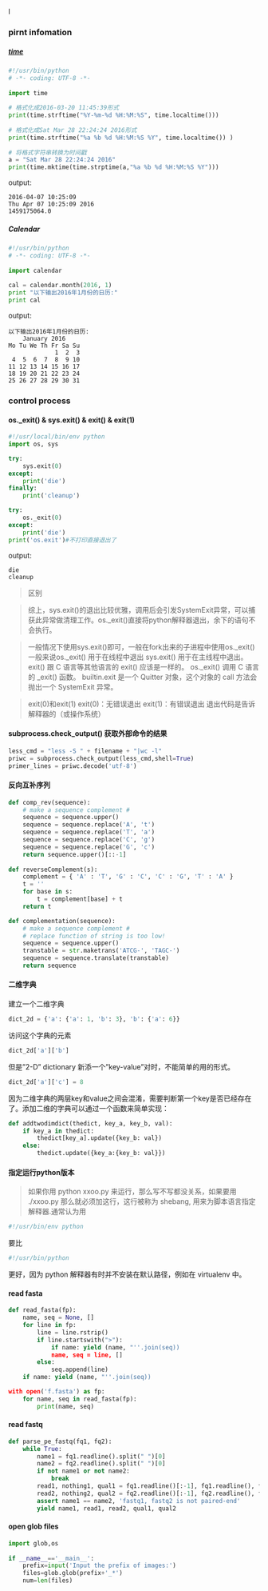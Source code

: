
l
### pirnt infomation
##### [time](http://www.runoob.com/python/python-date-time.html)
```python
#!/usr/bin/python
# -*- coding: UTF-8 -*-
 
import time
 
# 格式化成2016-03-20 11:45:39形式
print(time.strftime("%Y-%m-%d %H:%M:%S", time.localtime()))
 
# 格式化成Sat Mar 28 22:24:24 2016形式
print(time.strftime("%a %b %d %H:%M:%S %Y", time.localtime()) )
  
# 将格式字符串转换为时间戳
a = "Sat Mar 28 22:24:24 2016"
print(time.mktime(time.strptime(a,"%a %b %d %H:%M:%S %Y")))

```
output:
```text
2016-04-07 10:25:09
Thu Apr 07 10:25:09 2016
1459175064.0
```

##### Calendar
```python
#!/usr/bin/python
# -*- coding: UTF-8 -*-
 
import calendar
 
cal = calendar.month(2016, 1)
print "以下输出2016年1月份的日历:"
print cal
```
output:
```text
以下输出2016年1月份的日历:
    January 2016
Mo Tu We Th Fr Sa Su
             1  2  3
 4  5  6  7  8  9 10
11 12 13 14 15 16 17
18 19 20 21 22 23 24
25 26 27 28 29 30 31
```

### control process

#### os._exit() & sys.exit() & exit() & exit(1)

```python
#!/usr/local/bin/env python
import os, sys

try:
    sys.exit(0)
except:
    print('die')
finally:
    print('cleanup')

try:
    os._exit(0)
except:
    print('die')
print('os.exit')#不打印直接退出了
```

output:
```text
die
cleanup
```
>区别

>综上，sys.exit()的退出比较优雅，调用后会引发SystemExit异常，可以捕获此异常做清理工作。os._exit()直接将python解释器退出，余下的语句不会执行。

>一般情况下使用sys.exit()即可，一般在fork出来的子进程中使用os._exit()
一般来说os._exit() 用于在线程中退出 
sys.exit() 用于在主线程中退出。
exit() 跟 C 语言等其他语言的 exit() 应该是一样的。 
os._exit() 调用 C 语言的 _exit() 函数。
builtin.exit 是一个 Quitter 对象，这个对象的 call 方法会抛出一个 SystemExit 异常。

>exit(0)和exit(1)
exit(0)：无错误退出 
exit(1)：有错误退出 
退出代码是告诉解释器的（或操作系统）

#### subprocess.check_output() 获取外部命令的结果
```python
less_cmd = "less -S " + filename + "|wc -l"
priwc = subprocess.check_output(less_cmd,shell=True)
primer_lines = priwc.decode('utf-8')
```

#### 反向互补序列
```python
def comp_rev(sequence):
    # make a sequence complement #
    sequence = sequence.upper()
    sequence = sequence.replace('A', 't')
    sequence = sequence.replace('T', 'a')
    sequence = sequence.replace('C', 'g')
    sequence = sequence.replace('G', 'c')
    return sequence.upper()[::-1]
    
def reverseComplement(s):
    complement = { 'A' : 'T', 'G' : 'C', 'C' : 'G', 'T' : 'A' }
    t = ''
    for base in s:
        t = complement[base] + t
    return t

def complementation(sequence):
    # make a sequence complement #
    # replace function of string is too low!
    sequence = sequence.upper()
    transtable = str.maketrans('ATCG-', 'TAGC-')
    sequence = sequence.translate(transtable)
    return sequence
```

        

#### 二维字典
建立一个二维字典

```python
dict_2d = {'a': {'a': 1, 'b': 3}, 'b': {'a': 6}}

```
访问这个字典的元素
```python
dict_2d['a']['b']
```
但是”2-D” dictionary 新添一个”key-value”对时，不能简单的用的形式。
```python
dict_2d['a']['c'] = 8
```
因为二维字典的两层key和value之间会混淆，需要判断第一个key是否已经存在了。添加二维的字典可以通过一个函数来简单实现：
```python
def addtwodimdict(thedict, key_a, key_b, val): 
    if key_a in thedict:
        thedict[key_a].update({key_b: val})
    else:
        thedict.update({key_a:{key_b: val}})
```

#### 指定运行python版本
>如果你用 python xxoo.py 来运行，那么写不写都没关系，如果要用 ./xxoo.py 那么就必须加这行，这行被称为 shebang, 用来为脚本语言指定解释器.通常认为用 

```python
#!/usr/bin/env python 
```
要比 
```python
#!/usr/bin/python 
```
更好，因为 python 解释器有时并不安装在默认路径，例如在 virtualenv 中。


#### read fasta
```python
def read_fasta(fp):
    name, seq = None, []
    for line in fp:
        line = line.rstrip()
        if line.startswith(">"):
            if name: yield (name, "''.join(seq))
            name, seq = line, []
        else:
            seq.append(line)
    if name: yield (name, "''.join(seq))

with open('f.fasta') as fp:
    for name, seq in read_fasta(fp):
        print(name, seq)
```

#### read fastq
```python
def parse_pe_fastq(fq1, fq2):
    while True:
        name1 = fq1.readline().split(" ")[0]
        name2 = fq2.readline().split(" ")[0]
        if not name1 or not name2:
            break
        read1, nothing1, qual1 = fq1.readline()[:-1], fq1.readline(), fq1.readline()[:-1]
        read2, nothing2, qual2 = fq2.readline()[:-1], fq2.readline(), fq2.readline()[:-1]
        assert name1 == name2, 'fastq1, fastq2 is not paired-end'
        yield name1, read1, read2, qual1, qual2
```


#### open glob files
```python
import glob,os
 
if __name__=='__main__':
    prefix=input('Input the prefix of images:')
    files=glob.glob(prefix+'_*')
    num=len(files)
```
